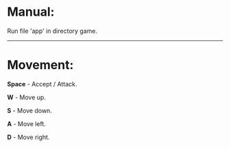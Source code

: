 # Manual:
Run file 'app' in directory game.

---

# Movement:
**Space** - Accept / Attack.

**W** - Move up.

**S** - Move down.

**A** - Move left.

**D** - Move right.